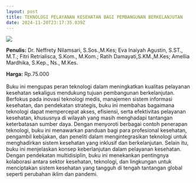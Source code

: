 ```yaml
---
layout: post
title: TEKNOLOGI PELAYANAN KESEHATAN BAGI PEMBANGUNAN BERKELANJUTAN
date: 2024-11-20T23:17:35.039Z
---
```

![](/images/uploads/isbn-teknologi-pelayanan-kesehatan-bagi-pembangunan-berkelanjutan.jpg)

**P﻿enulis:** Dr. Neffrety Nilamsari, S.Sos.,M.Kes; Eva Inaiyah Agustin, S.ST., M.T.; Fitri Retrialisca, S.Kom., M.Kom.; Ratih Damayati,S.KM.,M.Kes; Amellia Mardhika, S.Kep., Ns., M.Kes.

**Harga:** Rp.75.000\
\
Buku ini mengupas peran teknologi dalam meningkatkan kualitas pelayanan kesehatan sekaligus mendukung tujuan pembangunan berkelanjutan. Berfokus pada inovasi teknologi medis, manajemen sistem informasi kesehatan, dan pendekatan strategis, buku ini membahas bagaimana teknologi dapat mempercepat akses, efisiensi, serta efektivitas pelayanan kesehatan, khususnya di wilayah yang masih menghadapi tantangan keterbatasan sumber daya. Dengan menyoroti berbagai contoh penerapan teknologi, buku ini menawarkan panduan bagi para profesional kesehatan, pengambil kebijakan, dan peneliti dalam mengintegrasikan teknologi untuk menghadirkan sistem kesehatan yang inklusif dan berkelanjutan. Selain itu, buku ini menjelaskan konsep keberlanjutan dalam pelayanan kesehatan. Dengan pendekatan multidisiplin, buku ini menekankan pentingnya kolaborasi antara sektor kesehatan, teknologi, dan lingkungan untuk menciptakan sistem kesehatan yang tangguh di tengah tantangan global seperti perubahan iklim dan pandemi.
